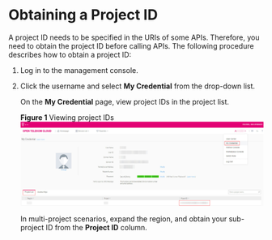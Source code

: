 # Obtaining a Project ID<a name="smn_api_66000"></a>

A project ID needs to be specified in the URIs of some APIs. Therefore, you need to obtain the project ID before calling APIs. The following procedure describes how to obtain a project ID:

1.  Log in to the management console.
2.  Click the username and select  **My Credential**  from the drop-down list.

    On the  **My Credential**  page, view project IDs in the project list.

    **Figure  1**  Viewing project IDs<a name="en-us_topic_0121673684_fig12841949131317"></a>  
    ![](figures/viewing-project-ids.png "viewing-project-ids")

    In multi-project scenarios, expand the region, and obtain your sub-project ID from the  **Project ID**  column.


